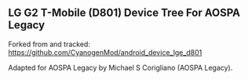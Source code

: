 LG G2 T-Mobile (D801) Device Tree For AOSPA Legacy
--------------------------------------------------

Forked from and tracked: https://github.com/CyanogenMod/android_device_lge_d801

Adapted for AOSPA Legacy by Michael S Corigliano (AOSPA Legacy).


